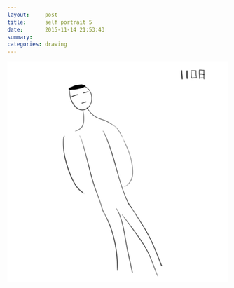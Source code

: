 ```yaml
---
layout:     post
title:      self portrait 5
date:       2015-11-14 21:53:43
summary:    
categories: drawing
---
```

![self portrait 5](/images/blog/self-portrait-5.png "not even frustrated")
